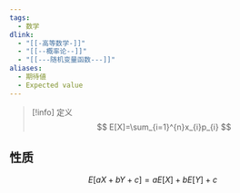 ```yaml
---
tags:
  - 数学
dlink:
  - "[[-高等数学-]]"
  - "[[--概率论--]]"
  - "[[---随机变量函数---]]"
aliases:
  - 期待値
  - Expected value
---
```

>[!info] 定义
> $$
> E[X]=\sum_{i=1}^{n}x_{i}p_{i}
> $$
## 性质
$$E[aX+bY+c]=aE[X]+bE[Y]+c$$
